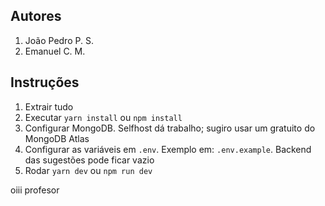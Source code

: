 
## Autores
1. João Pedro P. S.
4. Emanuel C. M.

## Instruções
1. Extrair tudo
2. Executar `yarn install` ou `npm install`
3. Configurar MongoDB. Selfhost dá trabalho; sugiro usar um gratuito do MongoDB Atlas
4. Configurar as variáveis em `.env`. Exemplo em: `.env.example`. Backend das sugestões pode ficar vazio
5. Rodar `yarn dev` ou `npm run dev`

oiii profesor
